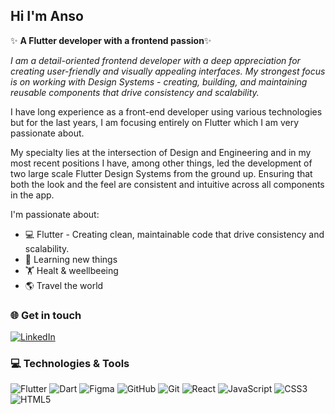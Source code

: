 ## Hi I'm Anso 

✨ **A Flutter developer with a frontend passion**✨

*I am a detail-oriented frontend developer with a deep appreciation for creating user-friendly and visually appealing interfaces. My strongest focus is on working with Design Systems - creating, building, and maintaining reusable components that drive consistency and scalability.*

I have long experience as a front-end developer using various technologies but for the last years, I am focusing entirely on Flutter which I am very passionate about.

My specialty lies at the intersection of Design and Engineering and in my most recent positions I
have, among other things, led the development of two large scale Flutter Design Systems from the
ground up. Ensuring that both the look and the feel are consistent and intuitive across all
components in the app.
 
I'm passionate about:

- 💻 Flutter - Creating clean, maintainable code that drive consistency and scalability.
- 🌱 Learning new things
- 🏋 Healt & weellbeeing
- 🌎 Travel the world


### 🌐 Get in touch
[![LinkedIn](https://img.shields.io/badge/LinkedIn-%230077B5.svg?logo=linkedin&logoColor=white)](https://linkedin.com/in/https://www.linkedin.com/in/ann-sofi-lantz/) 

### 💻 Technologies & Tools
![Flutter](https://img.shields.io/badge/Flutter-%2302569B.svg?style=for-the-badge&logo=Flutter&logoColor=white) ![Dart](https://img.shields.io/badge/dart-%230175C2.svg?style=for-the-badge&logo=dart&logoColor=white) ![Figma](https://img.shields.io/badge/figma-%23F24E1E.svg?style=for-the-badge&logo=figma&logoColor=white) ![GitHub](https://img.shields.io/badge/github-%23121011.svg?style=for-the-badge&logo=github&logoColor=white) ![Git](https://img.shields.io/badge/git-%23F05033.svg?style=for-the-badge&logo=git&logoColor=white)  ![React](https://img.shields.io/badge/react-%2320232a.svg?style=for-the-badge&logo=react&logoColor=%2361DAFB)  ![JavaScript](https://img.shields.io/badge/javascript-%23323330.svg?style=for-the-badge&logo=javascript&logoColor=%23F7DF1E) ![CSS3](https://img.shields.io/badge/css3-%231572B6.svg?style=for-the-badge&logo=css3&logoColor=white) ![HTML5](https://img.shields.io/badge/html5-%23E34F26.svg?style=for-the-badge&logo=html5&logoColor=white) 


<!--
**ansolantz/ansolantz** is a ✨ _special_ ✨ repository because its `README.md` (this file) appears on your GitHub profile.

Here are some ideas to get you started:

- 🔭 I’m currently working on ...
- 🌱 I’m currently learning ...
- 👯 I’m looking to collaborate on ...
- 🤔 I’m looking for help with ...
- 💬 Ask me about ...
- 📫 How to reach me: ...
- 😄 Pronouns: ...
- ⚡ Fun fact: ...
-->
